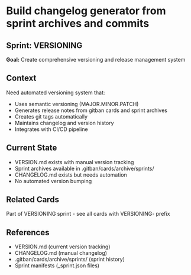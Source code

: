 # Build changelog generator from sprint archives and commits

## Sprint: VERSIONING
**Goal:** Create comprehensive versioning and release management system

## Context
Need automated versioning system that:
- Uses semantic versioning (MAJOR.MINOR.PATCH)
- Generates release notes from gitban cards and sprint archives
- Creates git tags automatically
- Maintains changelog and version history
- Integrates with CI/CD pipeline

## Current State
- VERSION.md exists with manual version tracking
- Sprint archives available in .gitban/cards/archive/sprints/
- CHANGELOG.md exists but needs automation
- No automated version bumping

## Related Cards
Part of VERSIONING sprint - see all cards with VERSIONING- prefix

## References
- VERSION.md (current version tracking)
- CHANGELOG.md (manual changelog)
- .gitban/cards/archive/sprints/ (sprint history)
- Sprint manifests (_sprint.json files)